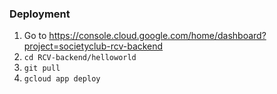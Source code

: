 ### Deployment
1. Go to https://console.cloud.google.com/home/dashboard?project=societyclub-rcv-backend
2. ```cd RCV-backend/helloworld```
3. ```git pull```
4. ```gcloud app deploy```

